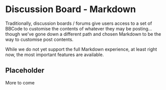 # Discussion Board - Markdown
Traditionally, discussion boards / forums give users access to a set of BBCode to customise the contents of whatever they may be posting... though we've gone down a different path and chosen Markdown to be the way to customise post contents.

While we do not yet support the full Markdown experience, at least right now, the most important features are available.

## Placeholder
More to come
